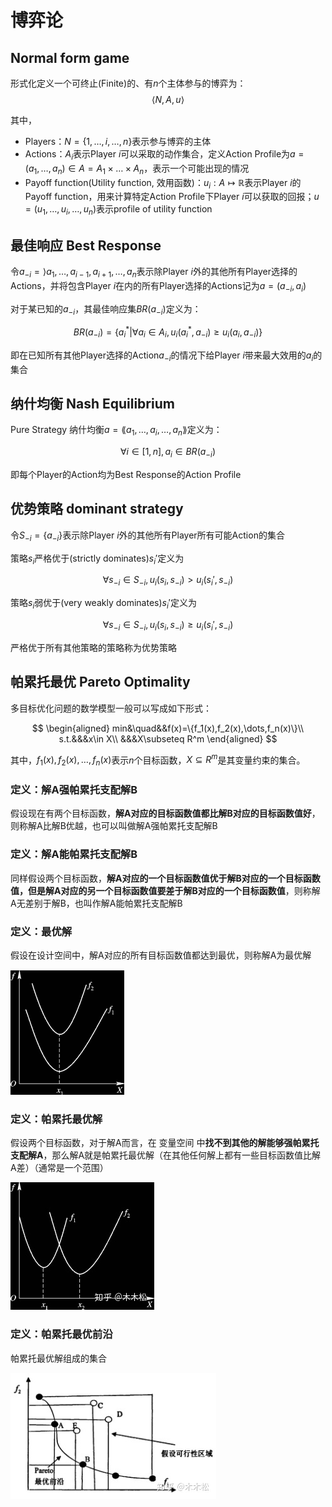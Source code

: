 # 博弈论

## Normal form game

形式化定义一个可终止(Finite)的、有$n$个主体参与的博弈为：
$$\langle N, A, u\rangle$$

其中，
* Players：$N= \left\{1,\dots,i,\dots,n \right\}$表示参与博弈的主体
* Actions：$A_i$表示Player $i$可以采取的动作集合，定义Action Profile为$a=(a_1,\dots,a_n)\in A=A_1\times \dots \times A_n$，表示一个可能出现的情况
* Payoff function(Utility function, 效用函数)：$u_i:A\mapsto\mathbb R$表示Player $i$的Payoff function，用来计算特定Action Profile下Player $i$可以获取的回报；$u=(u_1,\dots,u_i,\dots,u_n)$表示profile of utility function

## 最佳响应 Best Response

令$a_{-i}=\rangle a_1,\dots,a_{i-1},a_{i+1},\dots,a_n$表示除Player $i$外的其他所有Player选择的Actions，并将包含Player $i$在内的所有Player选择的Actions记为$a=(a_{-i},a_i)$

对于某已知的$a_{-i}$，其最佳响应集$BR(a_{-i})$定义为：

$$BR(a_{-i})=\{a_i^*|\forall a_i\in A_i, u_i(a_i^*,a_{-i})\geq u_i(a_i,a_{-i})\}$$

即在已知所有其他Player选择的Action$a_{-i}$的情况下给Player $i$带来最大效用的$a_i$的集合

## 纳什均衡 Nash Equilibrium

Pure Strategy 纳什均衡$a=\lang a_1,\dots,a_i,\dots,a_n\rang$定义为：

$$\forall i\in[1,n],a_i\in BR(a_{-i})$$

即每个Player的Action均为Best Response的Action Profile

## 优势策略 dominant strategy

令$S_{-i}=\{a_{-i}\}$表示除Player $i$外的其他所有Player所有可能Action的集合

策略$s_i$严格优于(strictly dominates)$s_i'$定义为

$$\forall s_{-i}\in S_{-i},u_i(s_i,s_{-i})>u_i(s_i',s_{-i})$$

策略$s_i$弱优于(very weakly dominates)$s_i'$定义为

$$\forall s_{-i}\in S_{-i},u_i(s_i,s_{-i})\geq u_i(s_i',s_{-i})$$

严格优于所有其他策略的策略称为优势策略

## 帕累托最优 Pareto Optimality

多目标优化问题的数学模型一般可以写成如下形式：

$$
\begin{aligned}
    min&\quad&&f(x)=\{f_1(x),f_2(x),\dots,f_n(x)\}\\
    s.t.&&&x\in X\\
    &&&X\subseteq R^m
\end{aligned}
$$

其中，$f_1(x),f_2(x),\dots,f_n(x)$表示$n$个目标函数，$X\subseteq R^m$是其变量约束的集合。

### 定义：解A强帕累托支配解B

假设现在有两个目标函数，**解A对应的目标函数值都比解B对应的目标函数值好**，则称解A比解B优越，也可以叫做解A强帕累托支配解B

### 定义：解A能帕累托支配解B

同样假设两个目标函数，**解A对应的一个目标函数值优于解B对应的一个目标函数值，但是解A对应的另一个目标函数值要差于解B对应的一个目标函数值**，则称解A无差别于解B，也叫作解A能帕累托支配解B

### 定义：最优解

假设在设计空间中，解A对应的所有目标函数值都达到最优，则称解A为最优解

![](../i/v2-c360b04f4b27f695205fa665ce3eefdd_1440w.png)

### 定义：帕累托最优解

假设两个目标函数，对于解A而言，在 变量空间 中**找不到其他的解能够强帕累托支配解A**，那么解A就是帕累托最优解（在其他任何解上都有一些目标函数值比解A差）（通常是一个范围）

![](../i/v2-c382e9c5cb731635191c8c18927f0da2_1440w.jpg)

### 定义：帕累托最优前沿

帕累托最优解组成的集合

![](../i/v2-450e1a916081a206ab18fd2073708d3a_hd.jpg)
